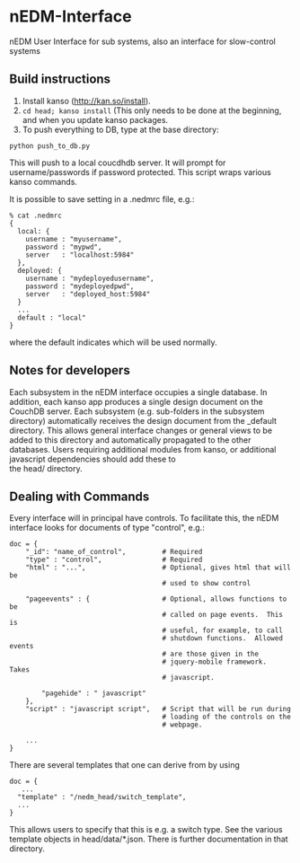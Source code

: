 nEDM-Interface
==============

nEDM User Interface for sub systems, also an interface for slow-control systems

Build instructions
------------------

1.  Install kanso (http://kan.so/install).
2.  ```cd head; kanso install``` (This only needs to be done at the beginning, and when you update kanso packages.
3.  To push everything to DB, type at the base directory:

`python push_to_db.py`

This will push to a local coucdhdb server.  It will prompt for
username/passwords if password protected.  This script wraps various kanso
commands.

It is possible to save setting in a .nedmrc file, e.g.:

``` 
% cat .nedmrc
{
  local: {
    username : "myusername",
    password : "mypwd",
    server   : "localhost:5984"
  },
  deployed: {
    username : "mydeployedusername",
    password : "mydeployedpwd",
    server   : "deployed_host:5984"
  }
  ...
  default : "local"
}

``` 
where the default indicates which will be used normally.

Notes for developers
--------------------

Each subsystem in the nEDM interface occupies a single database.  In addition,
each kanso app produces a single design document on the CouchDB server.  Each
subsystem (e.g. sub-folders in the subsystem directory) automatically receives
the design document from the \_default directory.  This allows general
interface changes or general views to be added to this directory and
automatically propagated to the other databases.  Users requiring additional
modules from kanso, or additional javascript dependencies should add these to  
the head/ directory.

Dealing with Commands
---------------------

Every interface will in principal have controls.  To facilitate this, the nEDM
interface looks for documents of type "control", e.g.:

    doc = {
        "_id": "name_of_control",         # Required
        "type" : "control",               # Required
        "html" : "...",                   # Optional, gives html that will be
                                          # used to show control

        "pageevents" : {                  # Optional, allows functions to be
                                          # called on page events.  This is
                                          # useful, for example, to call
                                          # shutdown functions.  Allowed events
                                          # are those given in the
                                          # jquery-mobile framework.  Takes
                                          # javascript.

            "pagehide" : " javascript"    
        },
        "script" : "javascript script",   # Script that will be run during
                                          # loading of the controls on the
                                          # webpage.   
        
        ...
    }


There are several templates that one can derive from by using 

```
doc = {
   ...
  "template" : "/nedm_head/switch_template",
  ...
}
```

This allows users to specify that this is e.g. a switch type.  See the various
template objects in head/data/*.json.  There is further documentation in that
directory.

